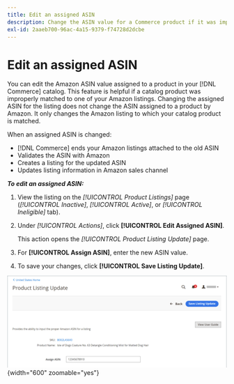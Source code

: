 ```yaml
---
title: Edit an assigned ASIN
description: Change the ASIN value for a Commerce product if it was improperly matched to one of your Amazon listings.
exl-id: 2aaeb700-96ac-4a15-9379-f74728d2dcbe
---
```

# Edit an assigned ASIN

You can edit the Amazon ASIN value assigned to a product in your [!DNL Commerce] catalog. This feature is helpful if a catalog product was improperly matched to one of your Amazon listings. Changing the assigned ASIN for the listing does not change the ASIN assigned to a product by Amazon. It only changes the Amazon listing to which your catalog product is matched.

When an assigned ASIN is changed:

- [!DNL Commerce] ends your Amazon listings attached to the old ASIN
- Validates the ASIN with Amazon
- Creates a listing for the updated ASIN
- Updates listing information in Amazon sales channel

**_To edit an assigned ASIN:_**

1. View the listing on the _[!UICONTROL Product Listings]_ page (_[!UICONTROL Inactive]_, _[!UICONTROL Active]_, or _[!UICONTROL Ineligible]_ tab).

1. Under _[!UICONTROL Actions]_, click **[!UICONTROL Edit Assigned ASIN]**.

   This action opens the _[!UICONTROL Product Listing Update]_ page.

1. For **[!UICONTROL Assign ASIN]**, enter the new ASIN value.

1. To save your changes, click **[!UICONTROL Save Listing Update]**.

![Edit an assigned ASIN](assets/amazon-assigned-asin-edit.png){width="600" zoomable="yes"}
